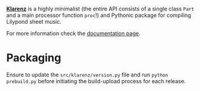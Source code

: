 [__Klarenz__](https://en.wikipedia.org/wiki/Clarence_Barlow) is a highly minimalist (the entire API consists of a single class `Part` and a main processor function `proc`!) and Pythonic package for compiling Lilypond sheet music.

For more information check the [documentation page](https://teymuri.github.io/klarenz-docs/).


# Packaging
Ensure to update the `src/klarenz/version.py` file and run `python prebuild.py` before initiating the build-upload process for each release.
